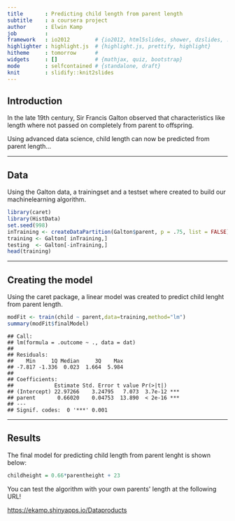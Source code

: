 ```yaml
---
title       : Predicting child length from parent length 
subtitle    : a coursera project
author      : Elwin Kamp
job         : 
framework   : io2012        # {io2012, html5slides, shower, dzslides, ...}
highlighter : highlight.js  # {highlight.js, prettify, highlight}
hitheme     : tomorrow      # 
widgets     : []            # {mathjax, quiz, bootstrap}
mode        : selfcontained # {standalone, draft}
knit        : slidify::knit2slides
---
```


## Introduction

In the late 19th century, Sir Francis Galton observed that characteristics like length where not passed on completely from parent to offspring.

Using advanced data science, child length can now be predicted from parent length...



--- 

## Data

Using the Galton data, a trainingset and a testset where created  to build our machinelearning algorithm.

```r
library(caret)
library(HistData)
set.seed(998)
inTraining <- createDataPartition(Galton$parent, p = .75, list = FALSE)
training <- Galton[ inTraining,]
testing  <- Galton[-inTraining,]
head(training)
```

--- 

## Creating the model

Using the caret package, a linear model was created to predict child lenght from parent length.

```r
modFit <- train(child ~ parent,data=training,method="lm")
summary(modFit$finalModel)
```
```
## Call:
## lm(formula = .outcome ~ ., data = dat)
## 
## Residuals:
##    Min     1Q Median     3Q    Max 
## -7.817 -1.336  0.023  1.664  5.984 
## 
## Coefficients:
##             Estimate Std. Error t value Pr(>|t|)    
## (Intercept) 22.97266    3.24795   7.073  3.7e-12 ***
## parent       0.66020    0.04753  13.890  < 2e-16 ***
## ---
## Signif. codes:  0 '***' 0.001 
```

--- 

## Results

The final model for predicting child length from parent lenght is shown below:

```r
childheight = 0.66*parentheight + 23
```



You can test the algorithm with your own parents' length at the following URL!

https://ekamp.shinyapps.io/Dataproducts
